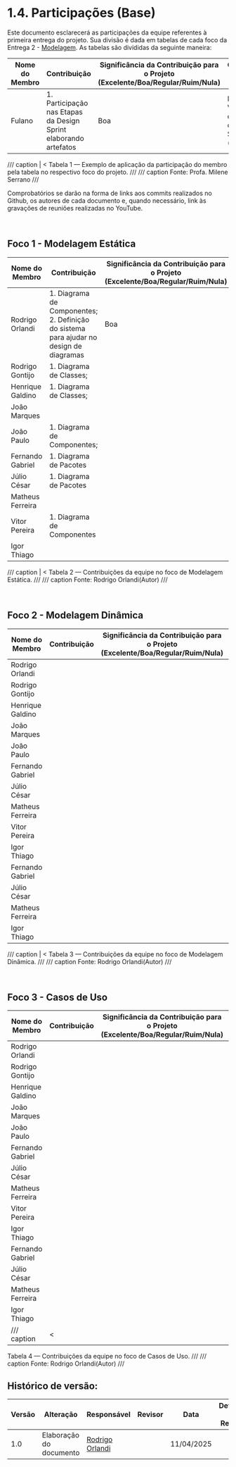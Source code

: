 # 1.4. Participações (Base)

Este documento esclarecerá as participações da equipe referentes à primeira entrega do projeto. Sua divisão é dada em tabelas de cada foco da Entrega 2 - [Modelagem](2.Modelagem.md). As tabelas são divididas da seguinte maneira:

|Nome do Membro | Contribuição | Significância da Contribuição para o Projeto (Excelente/Boa/Regular/Ruim/Nula) | Comprobatórios Claros (com link) |
|---------------|--------------|--------------------------------------------------------------------------------|---------------------------|
| Fulano  |  1. Participação nas Etapas da Design Sprint elaborando artefatos | Boa | Registro nos Versionamentos do Documento de Design Sprint, conforme (link) |

/// caption | <
Tabela 1 — Exemplo de aplicação da participação do membro pela tabela no respectivo foco do projeto.
///
/// caption
Fonte: Profa. Milene Serrano
///

Comprobatórios se darão na forma de links aos commits realizados no Github, os autores de cada documento e, quando necessário, link às gravações de reuniões realizadas no YouTube.

<br>

## Foco 1 - Modelagem Estática

|Nome do Membro | Contribuição | Significância da Contribuição para o Projeto (Excelente/Boa/Regular/Ruim/Nula) | Comprobatórios Claros (com link) |
|---------------|--------------|--------------------------------------------------------------------------------|---------------------------|
| Rodrigo Orlandi | 1. Diagrama de Componentes; <br> 2. Definição do sistema para ajudar no design de diagramas |  Boa  | 1. [Commit](https://github.com/UnBArqDsw2025-1-Turma02/2025.1-T02_G5_BackSeat_Entrega_02/commit/00591a2cf944f3020f0742db6f9a52d8c00a893f); <br> 2. [Definição Backseat](https://docs.google.com/document/d/1FAuYqqCOM6dSgEaRmESRIExmBsOCEnG8qxCVmocoBr8/edit?usp=sharing). |
| Rodrigo Gontijo  |  1. Diagrama de Classes;  |    | 1. [Issue](https://github.com/UnBArqDsw2025-1-Turma02/2025.1-T02_G5_BackSeat_Entrega_02/issues/2)   |
| Henrique Galdino |  1. Diagrama de Classes;  |    | 1. [Issue](https://github.com/UnBArqDsw2025-1-Turma02/2025.1-T02_G5_BackSeat_Entrega_02/issues/2)  |
| João Marques     |    |    |   |
| João Paulo       | 1. Diagrama de Componentes;  |    |  1. [Issue](https://github.com/UnBArqDsw2025-1-Turma02/2025.1-T02_G5_BackSeat_Entrega_02/issues/4), [Commit específico](https://github.com/UnBArqDsw2025-1-Turma02/2025.1-T02_G5_BackSeat_Entrega_02/commit/ec3ea54f3871d4275f3fa86d345d166e45abf1e1) |
| Fernando Gabriel | 1. Diagrama de Pacotes |   |  1. [Issue](https://github.com/UnBArqDsw2025-1-Turma02/2025.1-T02_G5_BackSeat_Entrega_02/issues/3), [Commit específico](https://github.com/UnBArqDsw2025-1-Turma02/2025.1-T02_G5_BackSeat_Entrega_02/commit/e0f3cebc37fb90e464a9f30fbdabf552066dd8a3)  |
| Júlio César      | 1. Diagrama de Pacotes |   |  1. [Issue](https://github.com/UnBArqDsw2025-1-Turma02/2025.1-T02_G5_BackSeat_Entrega_02/issues/3), [Commit específico](https://github.com/UnBArqDsw2025-1-Turma02/2025.1-T02_G5_BackSeat_Entrega_02/commit/e0f3cebc37fb90e464a9f30fbdabf552066dd8a3)  |
| Matheus Ferreira |  |   |    |
| Vitor Pereira    |  1. Diagrama de Componentes  |    | 1. [Issue](https://github.com/UnBArqDsw2025-1-Turma02/2025.1-T02_G5_BackSeat_Entrega_02/issues/4)  |
| Igor Thiago      |    |    |   |


/// caption | <
Tabela 2 — Contribuições da equipe no foco de Modelagem Estática.
///
/// caption
Fonte: Rodrigo Orlandi(Autor)
///

<br>

## Foco 2 - Modelagem Dinâmica

|Nome do Membro | Contribuição | Significância da Contribuição para o Projeto (Excelente/Boa/Regular/Ruim/Nula) | Comprobatórios Claros (com link) |
|---------------|--------------|--------------------------------------------------------------------------------|---------------------------|
| Rodrigo Orlandi |   |    |  |
| Rodrigo Gontijo  |    |    |   |
| Henrique Galdino |    |    |   |
| João Marques     | |  |  |
| João Paulo       |    |    |   |
| Fernando Gabriel |  |   |    |
| Júlio César      |  |   |    |
| Matheus Ferreira |  |   |    |
| Vitor Pereira    |    |    |   |
| Igor Thiago      |    |    |   |
| Fernando Gabriel |    |    |   |
| Júlio César      |    |    |   |
| Matheus Ferreira |    |    |   |
| Igor Thiago      |    |    |   |

/// caption | <
Tabela 3 — Contribuições da equipe no foco de Modelagem Dinâmica.
///
/// caption
Fonte: Rodrigo Orlandi(Autor)
///

<br>

## Foco 3 - Casos de Uso

|Nome do Membro | Contribuição | Significância da Contribuição para o Projeto (Excelente/Boa/Regular/Ruim/Nula) | Comprobatórios Claros (com link) |
|---------------|--------------|--------------------------------------------------------------------------------|---------------------------|
| Rodrigo Orlandi |   |    |  |
| Rodrigo Gontijo  |    |    |   |
| Henrique Galdino |    |    |   |
| João Marques     | |  |  |
| João Paulo       |    |    |   |
| Fernando Gabriel |  |   |    |
| Júlio César      |  |   |    |
| Matheus Ferreira |  |   |    |
| Vitor Pereira    |    |    |   |
| Igor Thiago      |    |    |   |
| Fernando Gabriel |    |    |   |
| Júlio César      |    |    |   |
| Matheus Ferreira |    |    |   |
| Igor Thiago      |    |    |   |
/// caption | <
Tabela 4 — Contribuições da equipe no foco de Casos de Uso.
///
/// caption
Fonte: Rodrigo Orlandi(Autor)
///

## Histórico de versão:

| Versão | Alteração                  | Responsável     | Revisor | Data       | Detalhes da Revisão |
| -      | -                          | -               | -       | -          | -                   |
| 1.0    | Elaboração do documento | [Rodrigo Orlandi](https://github.com/orlandirodrigo) | | 11/04/2025 | |

